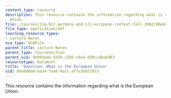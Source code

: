 ```yaml
---
content_type: resource
description: This resource contains the information regarding what is the European
  Union.
file: /courses/21g-017-germany-and-its-european-context-fall-2002/88edd6b0ba347aa68accaffa3b057853_MIT21G_017F02_lec_2_2.pdf
file_type: application/pdf
learning_resource_types:
- Lecture Notes
ocw_type: OCWFile
parent_title: Lecture Notes
parent_type: CourseSection
parent_uid: 9e895ede-5d10-1395-c6e4-d39ccdbabd63
resourcetype: Document
title: 'Question: What is the European Union'
uid: 88edd6b0-ba34-7aa6-8acc-affa3b057853
---
```

This resource contains the information regarding what is the European Union.

